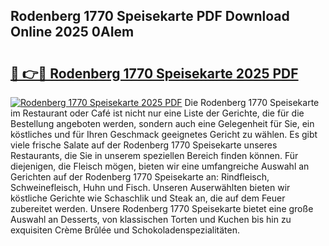 ## Rodenberg 1770 Speisekarte PDF Download Online 2025 0AIem

# <h2><a href="http://gcdw5pd.nevu.top/?p=Rodenberg+1770+Speisekarte">🔗 👉🔴 Rodenberg 1770 Speisekarte 2025 PDF</a></h2>

[![Rodenberg 1770 Speisekarte 2025 PDF](https://i.imgur.com/dBaPXMq.png)](http://gcdw5pd.nevu.top/?p=Rodenberg+1770+Speisekarte)
Die Rodenberg 1770 Speisekarte im Restaurant oder Café ist nicht nur eine Liste der Gerichte, die für die Bestellung angeboten werden, sondern auch eine Gelegenheit für Sie, ein köstliches und für Ihren Geschmack geeignetes Gericht zu wählen. Es gibt viele frische Salate auf der Rodenberg 1770 Speisekarte unseres Restaurants, die Sie in unserem speziellen Bereich finden können. Für diejenigen, die Fleisch mögen, bieten wir eine umfangreiche Auswahl an Gerichten auf der Rodenberg 1770 Speisekarte an: Rindfleisch, Schweinefleisch, Huhn und Fisch. Unseren Auserwählten bieten wir köstliche Gerichte wie Schaschlik und Steak an, die auf dem Feuer zubereitet werden. Unsere Rodenberg 1770 Speisekarte bietet eine große Auswahl an Desserts, von klassischen Torten und Kuchen bis hin zu exquisiten Crème Brûlée und Schokoladenspezialitäten.
